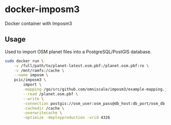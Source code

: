 # docker-imposm3

Docker container with Imposm3

## Usage

Used to import OSM planet files into a PostgreSQL/PostGIS database.

```bash
sudo docker run \
    -v /full/path/to/planet-latest.osm.pbf:/planet.osm.pbf:ro \
    -v /mnt/ramfs:/cache \
    --name imposm \
    pcic/imposm3 \
        import \
        -mapping /go/src/github.com/omniscale/imposm3/example-mapping.json \
        --read /planet.osm.pbf \
        --write \
        -connection postgis://osm_user:osm_pass@db_host:db_port/osm_db \
        -cachedir /cache \
        -overwritecache \
        -optimize -deployproduction -srid 4326
```